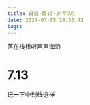 ```yaml
---
title: 日记·篇13·24年7月
date: 2024-07-05 16:30:41
tags:
---
```

落在栈桥听声声海浪

<!--more-->

# 7.13

<del>记一下中划线这样</del>
